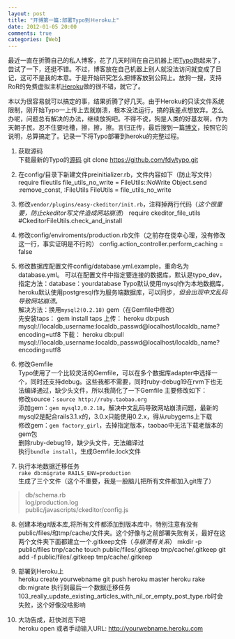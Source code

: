 ```yaml
---
layout: post
title: "开博第一篇:部署Typo到Ｈeroku上"
date: 2012-01-05 20:00
comments: true
categories: [Web]
---
```

最近一直在折腾自己的私人博客，花了几天时间在自己机器上把[Typo](https://github.com/fdv/typo)跑起来了，尝试了一下，还挺不错。不过，博客放在自己机器上别人就没法访问就变成了日记，这可不是我的本意。于是开始研究怎么把博客放到公网上。放狗一搜，支持RoR的免费虚拟主机[Heroku](http://www.heroku.com")做的很不错，就它了。

本以为很容易就可以搞定的事，结果折腾了好几天。由于Heroku的只读文件系统限制，刚开始Typo一上传上去就崩溃，根本没法运行，搞的我差点想放弃。怎么办呢，问题总有解决的办法，继续放狗吧。不得不说，狗是人类的好基友啊，作为天朝子民，忍不住要吐槽，擦，擦，擦。言归正传，最后搜到一篇[博文](https://huydinh.eu/2011/07/22/typo-on-heroku")，按照它的说明，总算搞定了。记录一下将Typo部署到heroku的完整过程。
<!--more-->
1. 获取源码  
下载最新的Typo的[源码](https://github.com/fdv/typo.git)
        git clone https://github.com/fdv/typo.git
    
2. 在config/目录下新建文件preinitializer.rb，文件内容如下（防止写文件）
        require fileutils
        file_utils_no_write = FileUtils::NoWrite
        Object.send :remove_const, :FileUtils
        FileUtils = file_utils_no_write

3. 修改`vendor/plugins/easy-ckeditor/init.rb`，注释掉两行代码（*这个很重要，防止ckeditor写文件造成网站崩溃*）
        require ckeditor_file_utils
        #CkeditorFileUtils.check_and_install

4. 修改config/enviroments/production.rb文件（之前存在侥幸心理，没有修改这一行，事实证明是不行的）
        config.action_controller.perform_caching = false

5. 修改数据库配置文件config/database.yml.example，重命名为database.yml。
可以在配置文件中指定要连接的数据库，默认是typo_dev，指定方法：database：yourdatabase
Typo默认使用mysql作为本地数据库，heroku默认使用postgresql作为服务端数据库，可以同步，*但会出现中文乱码导致网站崩溃*。  
解决方法：换用`mysql2(0.2.18)` gem（在Gemfile中修改）  
先安装taps：
        gem install taps
上传：
        heroku db:push mysql://localdb_username:localdb_passwd@localhost/localdb_name?encoding=utf8
下载：
        heroku db:pull mysql://localdb_username:localdb_passwd@localhost/localdb_name?encoding=utf8

6. 修改Gemfile  
Typo使用了一个比较灵活的Gemfile，可以在多个数据库adapter中选择一个，同时还支持debug。这些我都不需要，同时ruby-debug19在rvm下也无法编译通过，缺少头文件，所以我简化了一下Gemfile
主要修改如下：  
修改source：`source http://ruby.taobao.org`  
添加gem：`gem mysql2,0.2.18`，解决中文乱码导致网站崩溃问题，最新的mysql2是配合rails3.1.x的，3.0.x只能使用0.2.x，得从rubygems上下载  
修改gem：`gem factory_girl`，去掉指定版本，taobao中无法下载老版本的gem包  
删除ruby-debug19，缺少头文件，无法编译过  
执行`bundle install`，生成Gemfile.lock文件  

7. 执行本地数据迁移任务  
`rake db:migrate RAILS_ENV=production`  
生成了三个文件（这个不重要，我是一股脑儿把所有文件都加入git库了）
> db/schema.rb  
> log/production.log  
> public/javascripts/ckeditor/config.js

8. 创建本地git版本库,将所有文件都添加到版本库中，特别注意有没有public/files/和tmp/cache/文件夹。这个好像与之前部署失败有关，最好在这两个文件夹下面都建立一个.gitkeep文件（*与崩溃有关系*）
        mkdir -p public/files tmp/cache
        touch public/files/.gitkeep tmp/cache/.gitkeep
        git add -f public/files/.gitkeep tmp/cache/.gitkeep

9. 部署到Heroku上  
        heroku create yourwebname
        git push heroku master
        heroku rake db:migrate
执行到最后一个数据迁移任务103_really_update_existing_articles_with_nil_or_empty_post_type.rb时会失败，这个好像没啥影响

10. 大功告成，赶快浏览下吧  
        heroku open
或者手动输入URL: http://yourwebname.heroku.com
